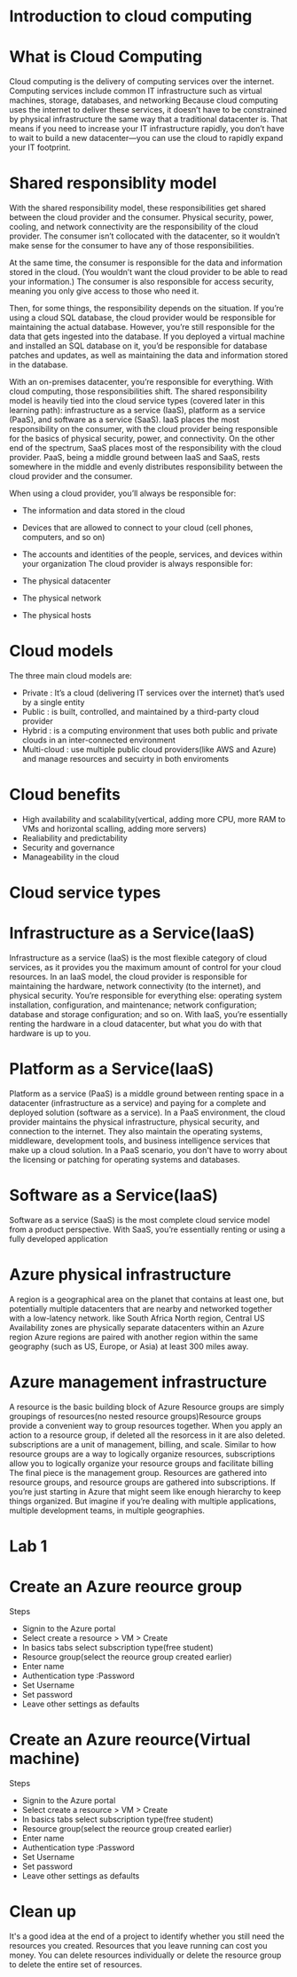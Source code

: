 # Introduction to cloud computing
# What is Cloud Computing

Cloud computing is the delivery of computing services over the internet.
Computing services include common IT infrastructure such as virtual machines, storage, databases, and networking
Because cloud computing uses the internet to deliver these services, it doesn’t have to be constrained by physical infrastructure the same way that a traditional datacenter is. That means if you need to increase your IT infrastructure rapidly, you don’t have to wait to build a new datacenter—you can use the cloud to rapidly expand your IT footprint.

# Shared responsiblity model
With the shared responsibility model, these responsibilities get shared between the cloud provider and the consumer. Physical security, power, cooling, and network connectivity are the responsibility of the cloud provider. The consumer isn’t collocated with the datacenter, so it wouldn’t make sense for the consumer to have any of those responsibilities.

At the same time, the consumer is responsible for the data and information stored in the cloud. (You wouldn’t want the cloud provider to be able to read your information.) The consumer is also responsible for access security, meaning you only give access to those who need it.

Then, for some things, the responsibility depends on the situation. If you’re using a cloud SQL database, the cloud provider would be responsible for maintaining the actual database. However, you’re still responsible for the data that gets ingested into the database. If you deployed a virtual machine and installed an SQL database on it, you’d be responsible for database patches and updates, as well as maintaining the data and information stored in the database.

With an on-premises datacenter, you’re responsible for everything. With cloud computing, those responsibilities shift. The shared responsibility model is heavily tied into the cloud service types (covered later in this learning path): infrastructure as a service (IaaS), platform as a service (PaaS), and software as a service (SaaS). IaaS places the most responsibility on the consumer, with the cloud provider being responsible for the basics of physical security, power, and connectivity. On the other end of the spectrum, SaaS places most of the responsibility with the cloud provider. PaaS, being a middle ground between IaaS and SaaS, rests somewhere in the middle and evenly distributes responsibility between the cloud provider and the consumer.

When using a cloud provider, you’ll always be responsible for:

- The information and data stored in the cloud
- Devices that are allowed to connect to your cloud (cell phones, computers, and so on)
- The accounts and identities of the people, services, and devices within your organization
The cloud provider is always responsible for:

- The physical datacenter
- The physical network
- The physical hosts

# Cloud models
The three main cloud models are:
- Private : It’s a cloud (delivering IT services over the internet) that’s used by a single entity
- Public :  is built, controlled, and maintained by a third-party cloud provider
- Hybrid :  is a computing environment that uses both public and private clouds in an inter-connected environment
- Multi-cloud : use multiple public cloud providers(like AWS and Azure) and manage resources and secuirty in both enviroments

# Cloud benefits

- High availability and scalability(vertical, adding more CPU, more RAM to VMs and horizontal scalling, adding more servers)
- Realiability and predictability
- Security and governance
- Manageability in the cloud

# Cloud service types
# Infrastructure as a Service(IaaS)
Infrastructure as a service (IaaS) is the most flexible category of cloud services, as it provides you the maximum amount of control for your cloud resources. In an IaaS model, the cloud provider is responsible for maintaining the hardware, network connectivity (to the internet), and physical security. You’re responsible for everything else: operating system installation, configuration, and maintenance; network configuration; database and storage configuration; and so on. With IaaS, you’re essentially renting the hardware in a cloud datacenter, but what you do with that hardware is up to you.
# Platform as a Service(IaaS)
Platform as a service (PaaS) is a middle ground between renting space in a datacenter (infrastructure as a service) and paying for a complete and deployed solution (software as a service). In a PaaS environment, the cloud provider maintains the physical infrastructure, physical security, and connection to the internet. They also maintain the operating systems, middleware, development tools, and business intelligence services that make up a cloud solution. In a PaaS scenario, you don't have to worry about the licensing or patching for operating systems and databases.
# Software as a Service(IaaS)
Software as a service (SaaS) is the most complete cloud service model from a product perspective. With SaaS, you’re essentially renting or using a fully developed application

# Azure physical infrastructure
A region is a geographical area on the planet that contains at least one, but potentially multiple datacenters that are nearby and networked together with a low-latency network. like South Africa North region, Central US
Availability zones are physically separate datacenters within an Azure region
Azure regions are paired with another region within the same geography (such as US, Europe, or Asia) at least 300 miles away.

# Azure management infrastructure
A resource is the basic building block of Azure
Resource groups are simply groupings of resources(no nested resource groups)Resource groups provide a convenient way to group resources together. When you apply an action to a resource group, if deleted all the resorcess in it are also deleted.
subscriptions are a unit of management, billing, and scale. Similar to how resource groups are a way to logically organize resources, subscriptions allow you to logically organize your resource groups and facilitate billing
The final piece is the management group. Resources are gathered into resource groups, and resource groups are gathered into subscriptions. If you’re just starting in Azure that might seem like enough hierarchy to keep things organized. But imagine if you’re dealing with multiple applications, multiple development teams, in multiple geographies.

# Lab 1
# Create an Azure reource group
Steps
- Signin to the Azure portal
- Select create a resource > VM > Create 
- In basics tabs select subscription type(free student)
- Resource group(select the reource group created earlier)
- Enter name
- Authentication type :Password
- Set Username
- Set password
- Leave other settings as defaults 
# Create an Azure reource(Virtual machine)
Steps
- Signin to the Azure portal
- Select create a resource > VM > Create 
- In basics tabs select subscription type(free student)
- Resource group(select the reource group created earlier)
- Enter name
- Authentication type :Password
- Set Username
- Set password
- Leave other settings as defaults
# Clean up

It's a good idea at the end of a project to identify whether you still need the resources you created. Resources that you leave running can cost you money. You can delete resources individually or delete the resource group to delete the entire set of resources.
